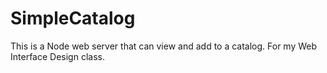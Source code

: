 # SimpleCatalog
This is a Node web server that can view and add to a catalog. For my Web Interface Design class.
